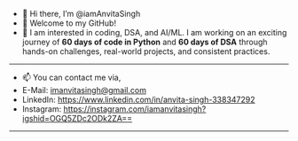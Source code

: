 - 👋 Hi there, I’m @iamAnvitaSingh
- 👀 Welcome to my GitHub!  
- 🌱 I am interested in coding, DSA, and AI/ML. I am working on an exciting journey of **60 days of code in Python** and **60 days of DSA** through hands-on challenges, real-world projects, and consistent practices.
----------------------------------------------------------------------------------------------------------------------------------------------------------------------------
- 📫 You can contact me via,
-    E-Mail: imanvitasingh@gmail.com
-    LinkedIn: https://www.linkedin.com/in/anvita-singh-338347292
-    Instagram: https://instagram.com/iamanvitasingh?igshid=OGQ5ZDc2ODk2ZA==
------------------------------------------------------------------------------------------------------------------------------------------------------------------------------

